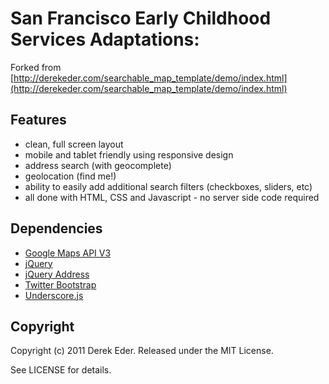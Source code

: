 # San Francisco Early Childhood Services Adaptations:

Forked from [http://derekeder.com/searchable_map_template/demo/index.html](http://derekeder.com/searchable_map_template/demo/index.html)

## Features

* clean, full screen layout
* mobile and tablet friendly using responsive design
* address search (with geocomplete)
* geolocation (find me!)
* ability to easily add additional search filters (checkboxes, sliders, etc)
* all done with HTML, CSS and Javascript - no server side code required

## Dependencies

* [Google Maps API V3](https://developers.google.com/maps/documentation/javascript)
* [jQuery](http://jquery.org)
* [jQuery Address](http://www.asual.com/jquery/address)
* [Twitter Bootstrap](http://twitter.github.com/bootstrap)
* [Underscore.js](http://underscorejs.org)

## Copyright

Copyright (c) 2011 Derek Eder. Released under the MIT License.

See LICENSE for details.
